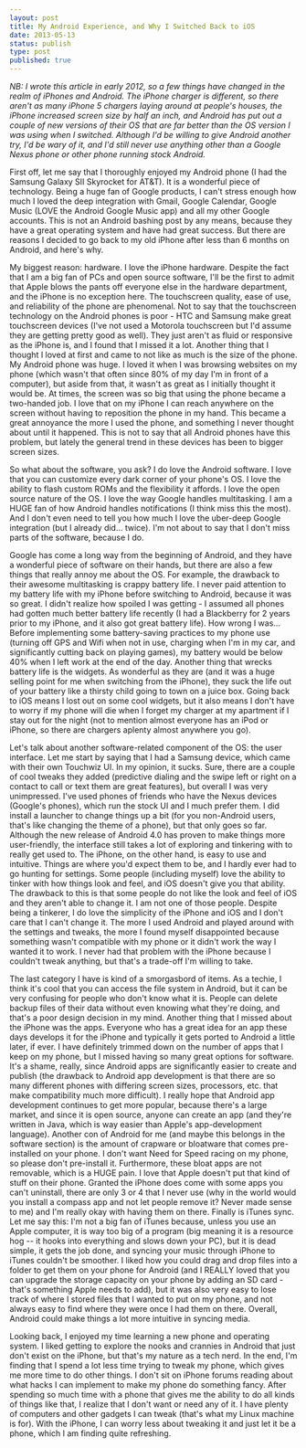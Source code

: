 ```yaml
---
layout: post
title: My Android Experience, and Why I Switched Back to iOS
date: 2013-05-13
status: publish
type: post
published: true
---
```

<em>NB: I wrote this article in early 2012, so a few things have changed in the realm of iPhones and Android. The iPhone charger is different, so there aren't as many iPhone 5 chargers laying around at people's houses, the iPhone increased screen size by half an inch, and Android has put out a couple of new versions of their OS that are far better than the OS version I was using when I switched. Although I'd be willing to give Android another try, I'd be wary of it, and I'd still never use anything other than a Google Nexus phone or other phone running stock Android.</em>

First off, let me say that I thoroughly enjoyed my Android phone (I had the Samsung Galaxy SII Skyrocket for AT&T). It is a wonderful piece of technology. Being a huge fan of Google products, I can't stress enough how much I loved the deep integration with Gmail, Google Calendar, Google Music (LOVE the Android Google Music app) and all my other Google accounts. This is not an Android bashing post by any means, because they have a great operating system and have had great success. But there are reasons I decided to go back to my old iPhone after less than 6 months on Android, and here's why.

My biggest reason: hardware. I love the iPhone hardware. Despite the fact that I am a big fan of PCs and open source software, I'll be the first to admit that Apple blows the pants off everyone else in the hardware department, and the iPhone is no exception here. The touchscreen quality, ease of use, and reliability of the phone are phenomenal. Not to say that the touchscreen technology on the Android phones is poor - HTC and Samsung make great touchscreen devices (I've not used a Motorola touchscreen but I'd assume they are getting pretty good as well). They just aren't as fluid or responsive as the iPhone is, and I found that I missed it a lot. Another thing that I thought I loved at first and came to not like as much is the size of the phone. My Android phone was huge. I loved it when I was browsing websites on my phone (which wasn't that often since 80% of my day I'm in front of a computer), but aside from that, it wasn't as great as I initially thought it would be. At times, the screen was so big that using the phone became a two-handed job. I love that on my iPhone I can reach anywhere on the screen without having to reposition the phone in my hand. This became a great annoyance the more I used the phone, and something I never thought about until it happened. This is not to say that all Android phones have this problem, but lately the general trend in these devices has been to bigger screen sizes.

So what about the software, you ask? I do love the Android software. I love that you can customize every dark corner of your phone's OS. I love the ability to flash custom ROMs and the flexibility it affords. I love the open source nature of the OS. I love the way Google handles multitasking. I am a HUGE fan of how Android handles notifications (I think miss this the most). And I don't even need to tell you how much I love the uber-deep Google integration (but I already did... twice). I'm not about to say that I don't miss parts of the software, because I do.

Google has come a long way from the beginning of Android, and they have a wonderful piece of software on their hands, but there are also a few things that really annoy me about the OS. For example, the drawback to their awesome multitasking is crappy battery life. I never paid attention to my battery life with my iPhone before switching to Android, because it was so great. I didn't realize how spoiled I was getting - I assumed all phones had gotten much better battery life recently (I had a Blackberry for 2 years prior to my iPhone, and it also got great battery life). How wrong I was... Before implementing some battery-saving practices to my phone use (turning off GPS and Wifi when not in use, charging when I'm in my car, and significantly cutting back on playing games), my battery would be below 40% when I left work at the end of the day. Another thing that wrecks battery life is the widgets. As wonderful as they are (and it was a huge selling point for me when switching from the iPhone), they suck the life out of your battery like a thirsty child going to town on a juice box. Going back to iOS means I lost out on some cool widgets, but it also means I don't have to worry if my phone will die when I forget my charger at my apartment if I stay out for the night (not to mention almost everyone has an iPod or iPhone, so there are chargers aplenty almost anywhere you go).

Let's talk about another software-related component of the OS: the user interface. Let me start by saying that I had a Samsung device, which came with their own Touchwiz UI. In my opinion, it sucks. Sure, there are a couple of cool tweaks they added (predictive dialing and the swipe left or right on a contact to call or text them are great features), but overall I was very unimpressed. I've used phones of friends who have the Nexus devices (Google's phones), which run the stock UI and I much prefer them. I did install a launcher to change things up a bit (for you non-Android users, that's like changing the theme of a phone), but that only goes so far. Although the new release of Android 4.0 has proven to make things more user-friendly, the interface still takes a lot of exploring and tinkering with to really get used to. The iPhone, on the other hand, is easy to use and intuitive. Things are where you'd expect them to be, and I hardly ever had to go hunting for settings. Some people (including myself) love the ability to tinker with how things look and feel, and iOS doesn't give you that ability. The drawback to this is that some people do not like the look and feel of iOS and they aren't able to change it. I am not one of those people. Despite being a tinkerer, I do love the simplicity of the iPhone and iOS and I don't care that I can't change it. The more I used Android and played around with the settings and tweaks, the more I found myself disappointed because something wasn't compatible with my phone or it didn't work the way I wanted it to work. I never had that problem with the iPhone because I couldn't tweak anything, but that's a trade-off I'm willing to take.

The last category I have is kind of a smorgasbord of items. As a techie, I think it's cool that you can access the file system in Android, but it can be very confusing for people who don't know what it is. People can delete backup files of their data without even knowing what they're doing, and that's a poor design decision in my mind. Another thing that I missed about the iPhone was the apps. Everyone who has a great idea for an app these days develops it for the iPhone and typically it gets ported to Android a little later, if ever. I have definitely trimmed down on the number of apps that I keep on my phone, but I missed having so many great options for software. It's a shame, really, since Android apps are significantly easier to create and publish (the drawback to Android app development is that there are so many different phones with differing screen sizes, processors, etc. that make compatibility much more difficult). I really hope that Android app development continues to get more popular, because there's a large market, and since it is open source, anyone can create an app (and they're written in Java, which is way easier than Apple's app-development language). Another con of Android for me (and maybe this belongs in the software section) is the amount of crapware or bloatware that comes pre-installed on your phone. I don't want Need for Speed racing on my phone, so please don't pre-install it. Furthermore, these bloat apps are not removable, which is a HUGE pain. I love that Apple doesn't put that kind of stuff on their phone. Granted the iPhone does come with some apps you can't uninstall, there are only 3 or 4 that I never use (why in the world would you install a compass app and not let people remove it? Never made sense to me) and I'm really okay with having them on there. Finally is iTunes sync. Let me say this: I'm not a big fan of iTunes because, unless you use an Apple computer, it is way too big of a program (big meaning it is a resource hog -- it hooks into everything and slows down your PC), but it is dead simple, it gets the job done, and syncing your music through iPhone to iTunes couldn't be smoother. I liked how you could drag and drop files into a folder to get them on your phone for Android (and I REALLY loved that you can upgrade the storage capacity on your phone by adding an SD card - that's something Apple needs to add), but it was also very easy to lose track of where I stored files that I wanted to put on my phone, and not always easy to find where they were once I had them on there. Overall, Android could make things a lot more intuitive in syncing media.

Looking back, I enjoyed my time learning a new phone and operating system. I liked getting to explore the nooks and crannies in Android that just don't exist on the iPhone, but that's my nature as a tech nerd. In the end, I'm finding that I spend a lot less time trying to tweak my phone, which gives me more time to do other things. I don't sit on iPhone forums reading about what hacks I can implement to make my phone do something fancy. After spending so much time with a phone that gives me the ability to do all kinds of things like that, I realize that I don't want or need any of it. I have plenty of computers and other gadgets I can tweak (that's what my Linux machine is for). With the iPhone, I can worry less about tweaking it and just let it be a phone, which I am finding quite refreshing.

